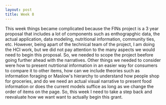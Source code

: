 ```yaml
---
layout: post
title: Week 8
---
```


This week things became complicated because the FINs project is a 3 year proposal that includes a lot of components such as enthograpghic data, the actual application, data modeling, nutritional information, community ties, etc. However, being apart of the technical team of the project, I am doing the HCI work, but we did not pay attention to the many aspects we would need to begin this proposal. So, we needed to scope the project beefore going further ahead with the narratives. Other things we needed to consider were how to present nutrtional information in an easier way for consumers to compare it to other items, how can we include theories such as information foraging or Maslow's hierarchy to understand how people shop for groceries, and do we need an actual visual narrative to present food information or does the current models suffice as long as we change the order of items on the page. So, this week I need to take a step back and reevaluate how we want want to actually begin this grant.

